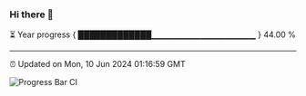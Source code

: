 ### Hi there 👋

⏳ Year progress { █████████████▁▁▁▁▁▁▁▁▁▁▁▁▁▁▁▁▁ } 44.00 %

---

⏰ Updated on Mon, 10 Jun 2024 01:16:59 GMT

![Progress Bar CI](https://github.com/liununu/liununu/workflows/Progress%20Bar%20CI/badge.svg)
